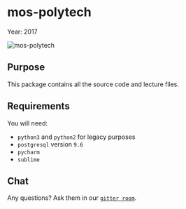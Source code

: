 # mos-polytech

Year: 2017

![mos-polytech](https://raw.githubusercontent.com/mos-polytech/2017/master/media/logo.jpg)


## Purpose

This package contains all the source code and lecture files.


## Requirements

You will need:

- `python3` and `python2` for legacy purposes
- `postgresql` version `9.6`
- `pycharm`
- `sublime`


## Chat

Any questions? Ask them in our [`gitter room`](https://gitter.im/sobolevn/mos-polytech).
